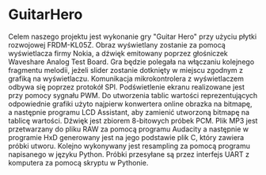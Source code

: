 # GuitarHero

Celem naszego projektu jest wykonanie gry "Guitar Hero" przy użyciu płytki rozwojowej FRDM-KL05Z. Obraz wyświetlany zostanie za pomocą wyświetlacza firmy Nokia, a dźwięk emitowany poprzez głośniczek Waveshare Analog Test Board. Gra będzie polegała na włączaniu kolejnego fragmentu melodii, jeżeli slider zostanie dotknięty w miejscu zgodnym z grafiką na wyświetlaczu.
Komunikacja mikrokontrolera z wyświetlaczem odbywa się poprzez protokół SPI. Podświetlenie ekranu realizowane jest przy pomocy sygnału PWM. Do utworzenia tablic wartości reprezentujących odpowiednie grafiki użyto najpierw konwertera online obrazka na bitmapę, a następnie programu LCD Assistant, aby zamienić utworzoną bitmapę na tablicę wartości.
Dźwięk jest zbiorem 8-bitowych próbek PCM. Plik MP3 jest przetwarzany do pliku RAW za pomocą programu 
Audacity a następnie w programie HxD generowany jest na jego podstawie plik C, który zawiera próbki utworu. Kolejno wykonywany jest resampling za pomocą programu napisanego w języku Python. Próbki przesyłane są przez interfejs UART z komputera za pomocą skryptu w Pythonie. 

